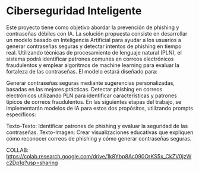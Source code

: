 # Ciberseguridad Inteligente
Este proyecto tiene como objetivo abordar la prevención de phishing y contraseñas débiles con IA. La solución propuesta consiste en desarrollar un modelo basado en Inteligencia Artificial para ayudar a los usuarios a generar contraseñas seguras y detectar intentos de phishing en tiempo real. Utilizando técnicas de procesamiento de lenguaje natural (PLN), el sistema podrá identificar patrones comunes en correos electrónicos fraudulentos y emplear algoritmos de machine learning para evaluar la fortaleza de las contraseñas. El modelo estará diseñado para:

Generar contraseñas seguras mediante sugerencias personalizadas, basadas en las mejores prácticas.
Detectar phishing en correos electrónicos utilizando PLN para identificar características y patrones típicos de correos fraudulentos.
En las siguientes etapas del trabajo, se implementarán modelos de IA para estos dos propósitos, utilizando prompts específicos:

Texto-Texto: Identificar patrones de phishing y evaluar la seguridad de las contraseñas.
Texto-Imagen: Crear visualizaciones educativas que expliquen cómo reconocer correos de phishing y cómo generar contraseñas seguras.



COLLAB: https://colab.research.google.com/drive/1k8Ybp8Ac090OrKS5x_CkZV0jzWc2Dp1q?usp=sharing
